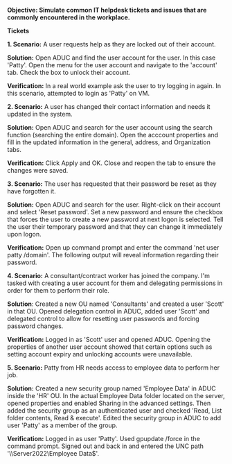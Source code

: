 **Objective: Simulate common IT helpdesk tickets and issues that are commonly encountered in the workplace.**

**Tickets** 

**1. Scenario:** A user requests help as they are locked out of their account. 

**Solution:** Open ADUC and find the user account for the user. In this case 'Patty'. Open the menu for the user account and navigate to the 'account' tab. Check the box to unlock their account. 

**Verification:** In a real world example ask the user to try logging in again. In this scenario, attempted to login as 'Patty' on VM. 

**2. Scenario:** A user has changed their contact information and needs it updated in the system. 

**Solution:** Open ADUC and search for the user account using the search function (searching the entire domain). Open the acccount properties and fill in the updated information in the general, address, and Organization tabs. 

**Verification:** Click Apply and OK. Close and reopen the tab to ensure the changes were saved. 

**3. Scenario:** The user has requested that their password be reset as they have forgotten it. 

**Solution:** Open ADUC and search for the user. Right-click on their account and select 'Reset password'. Set a new password and ensure the checkbox that forces the user to create a new password at next logon is selected. Tell the user their temporary password and that they can change it immediately upon logon. 

**Verification:** Open up command prompt and enter the command 'net user patty /domain'. The following output will reveal information regarding their password. 

**4. Scenario:** A consultant/contract worker has joined the company. I'm tasked with creating a user account for them and delegating permissions in order for them to perform their role. 

**Solution**: Created a new OU named 'Consultants' and created a user 'Scott' in that OU. Opened delegation control in ADUC, added user 'Scott' and delegated control to allow for resetting user passwords and forcing password changes. 

**Verification:** Logged in as 'Scott' user and opened ADUC. Opening the properties of another user account showed that certain options such as setting account expiry and unlocking accounts were unavailable. 


**5. Scenario:** Patty from HR needs access to employee data to perform her job. 

**Solution:** Created a new security group named 'Employee Data' in ADUC inside the 'HR' OU. In the actual Employee Data folder located on the server, opened properties and enabled Sharing in the advanced settings. Then added the security group as an authenticated user and checked 'Read, List folder contents, Read & execute'. Edited the security group in ADUC to add user 'Patty' as a member of the group. 


**Verification:** Logged in as user 'Patty'. Used gpupdate /force in the command prompt. Signed out and back in and entered the UNC path '\\\Server2022\Employee Data$'. 
